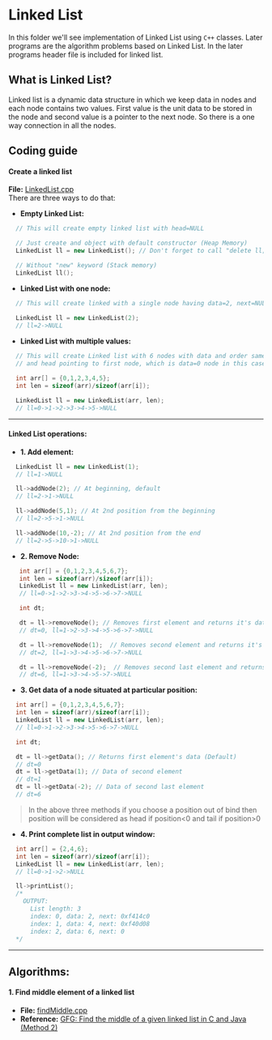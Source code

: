 # Linked List
In this folder we'll see implementation of Linked List using `C++` classes. Later programs are the algorithm problems based on Linked List. In the later programs header file is included for linked list.

## What is Linked List?
Linked list is a dynamic data structure in which we keep data in nodes and each node contains two values. First value is the unit data to be stored in the node and second value is a pointer to the next node. So there is a one way connection in all the nodes.

## Coding guide

#### Create a linked list
**File:** [LinkedList.cpp](LinkedList.cpp)  
There are three ways to do that:
* **Empty Linked List:** 

```cpp
  // This will create empty linked list with head=NULL

  // Just create and object with default constructor (Heap Memory)
  LinkedList ll = new LinkedList(); // Don't forget to call "delete ll;" at the end

  // Without "new" keyword (Stack memory)
  LinkedList ll();
```

* **Linked List with one node:**

```cpp
  // This will create linked with a single node having data=2, next=NULL and head pointing this node
  
  LinkedList ll = new LinkedList(2);
  // ll=2->NULL
 ```

* **Linked List with multiple values:**

```cpp
  // This will create Linked list with 6 nodes with data and order same as the array provided
  // and head pointing to first node, which is data=0 node in this case

  int arr[] = {0,1,2,3,4,5};
  int len = sizeof(arr)/sizeof(arr[i]);

  LinkedList ll = new LinkedList(arr, len);
  // ll=0->1->2->3->4->5->NULL
 ```

---

#### Linked List operations:
* **1. Add element:** 

```cpp
  LinkedList ll = new LinkedList(1);
  // ll=1->NULL

  ll->addNode(2); // At beginning, default
  // ll=2->1->NULL

  ll->addNode(5,1); // At 2nd position from the beginning
  // ll=2->5->1->NULL

  ll->addNode(10,-2); // At 2nd position from the end
  // ll=2->5->10->1->NULL
```

* **2. Remove Node:** 

```cpp
   int arr[] = {0,1,2,3,4,5,6,7};
   int len = sizeof(arr)/sizeof(arr[i]);
   LinkedList ll = new LinkedList(arr, len);
   // ll=0->1->2->3->4->5->6->7->NULL

   int dt;

   dt = ll->removeNode(); // Removes first element and returns it's data (Default)
   // dt=0, ll=1->2->3->4->5->6->7->NULL

   dt = ll->removeNode(1);  // Removes second element and returns it's data
   // dt=2, ll=1->3->4->5->6->7->NULL

   dt = ll->removeNode(-2);  // Removes second last element and returns it's data
   // dt=6, ll=1->3->4->5->7->NULL
```

* **3. Get data of a node situated at particular position:** 

```cpp
  int arr[] = {0,1,2,3,4,5,6,7};
  int len = sizeof(arr)/sizeof(arr[i]);
  LinkedList ll = new LinkedList(arr, len);
  // ll=0->1->2->3->4->5->6->7->NULL

  int dt;

  dt = ll->getData(); // Returns first element's data (Default)
  // dt=0
  dt = ll->getData(1); // Data of second element
  // dt=1
  dt = ll->getData(-2); // Data of second last element
  // dt=6
```

> In the above three methods if you choose a position out of bind then position will be considered as head if position<0 and tail if position>0

* **4. Print complete list in output window:**

```cpp
  int arr[] = {2,4,6};
  int len = sizeof(arr)/sizeof(arr[i]);
  LinkedList ll = new LinkedList(arr, len);
  // ll=0->1->2->NULL

  ll->printList();
  /*
    OUTPUT:
	  List length: 3
	  index: 0, data: 2, next: 0xf414c0
	  index: 1, data: 4, next: 0xf40d08
	  index: 2, data: 6, next: 0
  */
```

---

## Algorithms:

#### 1. Find middle element of a linked list
- **File:** [findMiddle.cpp](findMiddle.cpp)
- **Reference:** [GFG: Find the middle of a given linked list in C and Java (Method 2)](https://www.geeksforgeeks.org/write-a-c-function-to-print-the-middle-of-the-linked-list/) 